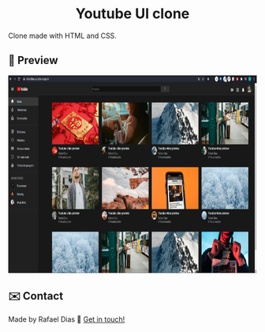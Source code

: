 <h1 align="center">
    Youtube UI clone
</h1>

 Clone made with HTML and CSS.

## :eyes: Preview

<a href="https://rafaeldias.surge.sh/">
<p align="center">
 <img alt="Demo"  height="400px" src="https://github.com/Rafsdias/youtube-UI-clone/blob/master/images/preview.png">
</p>
</a>






## :envelope: Contact

Made by Rafael Dias :wave: [Get in touch!](https://www.linkedin.com/in/rafaeldias6/)

